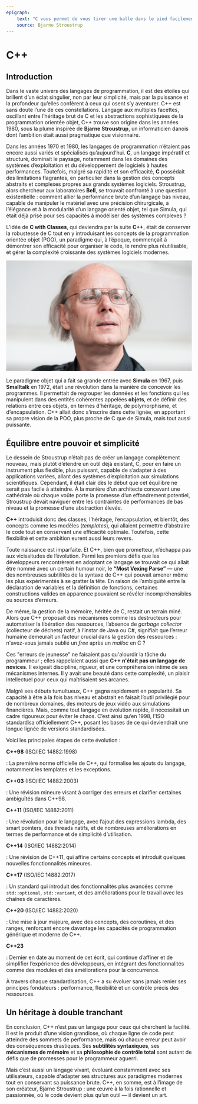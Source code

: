 ```yaml
---
epigraph:
    text: "C vous permet de vous tirer une balle dans le pied facilement ; C++ rend cela plus difficile, mais quand vous y arrivez, ça vous arrache toute la jambe."
    source: Bjarne Stroustrup
---
```

# C++

## Introduction

Dans le vaste univers des langages de programmation, il est des étoiles qui brillent d’un éclat singulier, non par leur simplicité, mais par la puissance et la profondeur qu’elles confèrent à ceux qui osent s’y aventurer. C++ est sans doute l’une de ces constellations. Langage aux multiples facettes, oscillant entre l’héritage brut de C et les abstractions sophistiquées de la programmation orientée objet, C++ trouve son origine dans les années 1980, sous la plume inspirée de **Bjarne Stroustrup**, un informaticien danois dont l’ambition était aussi pragmatique que visionnaire.

Dans les années 1970 et 1980, les langages de programmation n’étaient pas encore aussi variés et spécialisés qu’aujourd’hui. **C**, un langage impératif et structuré, dominait le paysage, notamment dans les domaines des systèmes d’exploitation et du développement de logiciels à hautes performances. Toutefois, malgré sa rapidité et son efficacité, **C** possédait des limitations flagrantes, en particulier dans la gestion des concepts abstraits et complexes propres aux grands systèmes logiciels. Stroustrup, alors chercheur aux laboratoires **Bell**, se trouvait confronté à une question existentielle : comment allier la performance brute d’un langage bas niveau, capable de manipuler le matériel avec une précision chirurgicale, à l’élégance et à la modularité d’un langage orienté objet, tel que Simula, qui était déjà prisé pour ses capacités à modéliser des systèmes complexes ?

L’idée de **C with Classes**, qui deviendra par la suite **C++**, était de conserver la robustesse de C tout en y introduisant les concepts de la programmation orientée objet (POO), un paradigme qui, à l’époque, commençait à démontrer son efficacité pour organiser le code, le rendre plus réutilisable, et gérer la complexité croissante des systèmes logiciels modernes.

![Bjarne Stroustrup](/assets/images/bjarne-stroupstrup.png)

Le paradigme objet qui a fait sa grande entrée avec **Simula** en 1967, puis **Smalltalk** en 1972, était une révolution dans la manière de concevoir les programmes. Il permettait de regrouper les données et les fonctions qui les manipulent dans des entités cohérentes appelées **objets**, et de définir des relations entre ces objets, en termes d’héritage, de polymorphisme, et d’encapsulation. C++ allait donc s’inscrire dans cette lignée, en apportant sa propre vision de la POO, plus proche de C que de Simula, mais tout aussi puissante.

## Équilibre entre pouvoir et simplicité

Le dessein de Stroustrup n’était pas de créer un langage complètement nouveau, mais plutôt d’étendre un outil déjà existant, C, pour en faire un instrument plus flexible, plus puissant, capable de s’adapter à des applications variées, allant des systèmes d’exploitation aux simulations scientifiques. Cependant, il était clair dès le début que cet équilibre ne serait pas facile à atteindre. À la manière d’un architecte concevant une cathédrale où chaque voûte porte la promesse d’un effondrement potentiel, Stroustrup devait naviguer entre les contraintes de performances de bas niveau et la promesse d’une abstraction élevée.

**C++** introduisit donc des classes, l’héritage, l’encapsulation, et bientôt, des concepts comme les modèles (*templates*), qui allaient permettre d’abstraire le code tout en conservant une efficacité optimale. Toutefois, cette flexibilité et cette ambition eurent aussi leurs revers.

Toute naissance est imparfaite. Et C++, bien que prometteur, n’échappa pas aux vicissitudes de l’évolution. Parmi les premiers défis que les développeurs rencontrèrent en adoptant ce langage se trouvait ce qui allait être nommé avec un certain humour noir, le **“Most Vexing Parse”** — une des nombreuses subtilités de la syntaxe de C++ qui pouvait amener même les plus expérimentés à se gratter la tête. En raison de l’ambiguïté entre la déclaration de variables et la définition de fonctions, certaines constructions valides en apparence pouvaient se révéler incompréhensibles ou sources d’erreurs.

De même, la gestion de la mémoire, héritée de C, restait un terrain miné. Alors que C++ proposait des mécanismes comme les destructeurs pour automatiser la libération des ressources, l’absence de *garbage collector* (collecteur de déchets) natif, à l’instar de Java ou C#, signifiait que l’erreur humaine demeurait un facteur crucial dans la gestion des ressources : n'avez-vous jamais oublié un *free* après un *malloc* en C ?

Ces "erreurs de jeunesse" ne faisaient pas qu'alourdir la tâche du programmeur ; elles rappelaient aussi que **C++ n'était pas un langage de novices**. Il exigeait discipline, rigueur, et une compréhension intime de ses mécanismes internes. Il y avait une beauté dans cette complexité, un plaisir intellectuel pour ceux qui maîtrisaient ses arcanes.

Malgré ses débuts tumultueux, C++ gagna rapidement en popularité. Sa capacité à être à la fois bas niveau et abstrait en faisait l’outil privilégié pour de nombreux domaines, des moteurs de jeux vidéo aux simulations financières. Mais, comme tout langage en évolution rapide, il nécessitait un cadre rigoureux pour éviter le chaos. C’est ainsi qu’en 1998, l'ISO standardisa officiellement C++, posant les bases de ce qui deviendrait une longue lignée de versions standardisées.

Voici les principales étapes de cette évolution :

**C++98** (ISO/IEC 14882:1998)

: La première norme officielle de C++, qui formalise les ajouts du langage, notamment les templates et les exceptions.

**C++03** (ISO/IEC 14882:2003)

: Une révision mineure visant à corriger des erreurs et clarifier certaines ambiguïtés dans C++98.

**C++11** (ISO/IEC 14882:2011)

: Une révolution pour le langage, avec l’ajout des expressions lambda, des smart pointers, des threads natifs, et de nombreuses améliorations en termes de performance et de simplicité d’utilisation.

**C++14** (ISO/IEC 14882:2014)

: Une révision de C++11, qui affine certains concepts et introduit quelques nouvelles fonctionnalités mineures.

**C++17** (ISO/IEC 14882:2017)

: Un standard qui introduit des fonctionnalités plus avancées comme `std::optional`, `std::variant`, et des améliorations pour le travail avec les chaînes de caractères.

**C++20** (ISO/IEC 14882:2020)

: Une mise à jour majeure, avec des concepts, des coroutines, et des ranges, renforçant encore davantage les capacités de programmation générique et moderne de C++.

**C++23**

: Dernier en date au moment de cet écrit, qui continue d’affiner et de simplifier l’expérience des développeurs, en intégrant des fonctionnalités comme des modules et des améliorations pour la concurrence.

À travers chaque standardisation, C++ a su évoluer sans jamais renier ses principes fondateurs : performance, flexibilité et un contrôle précis des ressources.

## Un héritage à double tranchant

En conclusion, C++ n’est pas un langage pour ceux qui cherchent la facilité. Il est le produit d’une vision grandiose, où chaque ligne de code peut atteindre des sommets de performance, mais où chaque erreur peut avoir des conséquences drastiques. Ses **subtilités syntaxiques**, ses **mécanismes de mémoire** et sa **philosophie de contrôle total** sont autant de défis que de promesses pour le programmeur aguerri.

Mais c’est aussi un langage vivant, évoluant constamment avec ses utilisateurs, capable d'adapter ses structures aux paradigmes modernes tout en conservant sa puissance brute. C++, en somme, est à l’image de son créateur, Bjarne Stroustrup : une œuvre à la fois rationnelle et passionnée, où le code devient plus qu’un outil — il devient un art.
